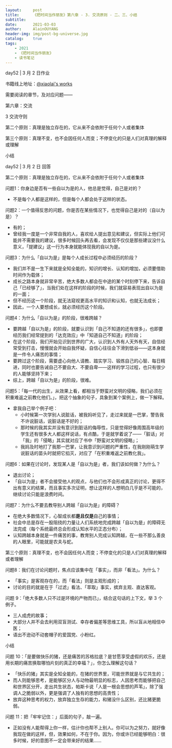 ```yaml
---
layout:     post
title:      《把时间当作朋友》第六章 - 3. 交流原则 - 二、三、小结
subtitle:   
date:       2021-03-03
author:     AlainOUYANG
header-img: img/post-bg-universe.jpg
catalog:    true
tags:
    - 2021
    - 《把时间当作朋友》
    - 读书笔记
---
```


<!-- # 《把时间当作朋友》第六章 - 3. 交流原则 - 二、三 -->

day52 \| 3 月 2 日作业

书籍线上地址：[@xiaolai's works](http://lixiaolai.com/#/befriending-time/)

需要阅读的章节，及对应问题——

第六章：交流

3 交流守则

第二个原则：真理是独立存在的，它从来不会依附于任何个人或者集体

第三个原则：真理不变，也不会因任何人而变；不停变化的只是人们对真理的解释或理解

小结

day52 \| 3 月 2 日 回答

第二个原则：真理是独立存在的，它从来不会依附于任何个人或者集体

问题1：你身边是否有一些自以为是的人，他总是觉得，自己是对的？

- 不是每个人都是这样的，但是每个人都会处于这样的状态。

问题2：一个值得反思的问题，你是否在某些情况下，也觉得自己是对的（自以为是）？

- 有的；
- 曾经我一度是一个非常自我的人，喜欢给人提出意见和建议，但实际上他们可能并不需要我的建议，很多时候回头再去看，会发现不仅仅是那些建议没什么意义，「提建议」这一行为本身就能体现我的自以为是。

问题3：为什么「自以为是」是每个人成长过程中必须经历的阶段？

- 我们并不是一生下来就是全知全能的，知识的增长、认知的增加，必须要借助时间作为载体；
- 成长之路本身就非常辛苦，绝大多数人都会在中途的某个时刻停下来，告诉自己「已经够了」，当我们处在这样的阶段的时候，我们就容易表现出自以为是的一面；
- 但不经历这一个阶段，就无法窥视更高水平的知识和认知，也就无法成长；
- 因此，一个人要想成长，就必须经历这个阶段。

问题4：为什么「自以为是」的阶段，很难跨越？

- 要跨越「自以为是」的阶段，就要认识到「自己不知道的还有很多」，也即要经历我们经常提到的「达克效应」中「知道自己不知道」的阶段；
- 在这个阶段，我们开始见识到世界的广大，认识到人外有人天外有天，自信经常受到打击，慢慢就会开始自我怀疑，自信心往往会下滑到低谷——这本身就是一件令人痛苦的事情；
- 要跨过这个阶段，需要虚心向他人请教、踏实学习、锻炼自己的心智、每日精进，同时也要告诫自己不要自大、不要自卑——这样的学习过程，也只有很少的人能够坚持下来；
- 综上，跨越「自以为是」的阶段，很难。

问题5：「每一代的出生，从效果上看，都相当于野蛮对文明的侵略，我们必须在积重难返之前教化他们。」，把这个抽象的句子，具象到某个案例上，做一下解释。

- 拿我自己举个例子吧：
  - 小时候第一次学别人说脏话，被我妈听见了，走过来就是一巴掌，警告我不许说脏话，说脏话是不好的；
  - 那时候的我其实并没有意识到脏话的侮辱性，只是觉得好像周围高年级的学生还有很多大人都这样说话，有点酷，于是就学着说了——「脏话」对「我」的「侵略」其实就对应了书中「野蛮对文明的侵略」；
  - 我妈及时地打了我那一巴掌，让我意识到问题的严重性，在我刚刚萌生学说脏话的苗头时就把它掐灭，对应了「在积重难返之前教化我」。

问题6：如果在讨论时，发现某人是「自以为是」者，我们该如何做？为什么？

- 退出讨论；
- 「自以为是」者不会接受他人的观点，与他们也不会形成真正的讨论，更得不出有意义的结果，而且事实多次证明，想让这样的人想明白几乎是不可能的，继续讨论只能是浪费时间。

问题7：为什么不要去教导别人跨越「自以为是」的障碍？

- 在绝大多数情况下，心智成长都**是且仅是**自己的事情；
- 社会中总是存在一股阻挠的力量让人们系统地完成跨越「自以为是」的障碍无法完成（每个系统最终总会形成认知水平的正态分布）；
- 认知跨越本身就是一件痛苦的事，教育别人完成认知跨越，在一些不那么善良的人眼里，可能就是农夫与蛇。

第三个原则：真理不变，也不会因任何人而变；不停变化的只是人们对真理的解释或者理解

问题8：我们在讨论问题时，焦点应该集中在「事实」，而非「看法」。为什么？

- 「事实」是客观存在的，而「看法」则是主观形成的；
- 讨论的目的就是在于「过滤」看法、「萃取」事实，摈弃主观、直达客观。

问题 9：「绝大多数人只不过是环境的产物而已」，结合这句话的上下文，举 3 个例子。

- 三人成虎的故事；
- 大部分人并不会去利用双盲测试、幸存者偏差等思维工具，所以盲从地相信中医；
- 语出不逊动不动套帽子的爱国党、小粉红。

小结

问题 10：「是要做快乐的猪，还是痛苦的苏格拉底？是甘愿享受虚假的欢乐，还是用长期的痛苦换取哪怕片刻的真正的幸福？」，你怎么理解这句话？

- 「快乐的猪」其实是全知全能的，在猪的世界里，可能世界就是与它共生的；
- 而人则能够思考，是能够区分人与动物最明显的标志，人因思考而能够把自己和世界区分开，走出共生状态，帕斯卡说「人是一根会思想的芦苇」，除了强调人之脆弱以外，更是强调了人独有的思想的高贵性；
- 放弃这种思考的权力，放弃独立生存的能力，和猪没什么区别，还比猪更脆弱。

问题 11：把「牢牢记住：」后面的句子，敲一遍。

- 正如没有人能帮得上你一样，估计你也帮不上别人。你可以为之努力，就好像我现在做的这样，但，效果如何，不在于你。因为，你或许已经能够明白：很多时候，好的意图不一定会带来好的结果……
